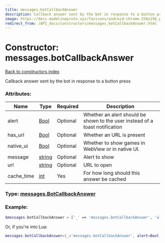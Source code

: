 ```yaml
---
title: messages.botCallbackAnswer
description: Callback answer sent by the bot in response to a button press
image: https://docs.madelineproto.xyz/favicons/android-chrome-256x256.png
redirect_from: /API_docs/constructors/messages_botCallbackAnswer.html
---
```

# Constructor: messages.botCallbackAnswer  
[Back to constructors index](index.md)



Callback answer sent by the bot in response to a button press

### Attributes:

| Name     |    Type       | Required | Description |
|----------|---------------|----------|-------------|
|alert|[Bool](../types/Bool.md) | Optional|Whether an alert should be shown to the user instead of a toast notification|
|has\_url|[Bool](../types/Bool.md) | Optional|Whether an URL is present|
|native\_ui|[Bool](../types/Bool.md) | Optional|Whether to show games in WebView or in native UI.|
|message|[string](../types/string.md) | Optional|Alert to show|
|url|[string](../types/string.md) | Optional|URL to open|
|cache\_time|[int](../types/int.md) | Yes|For how long should this answer be cached|



### Type: [messages.BotCallbackAnswer](../types/messages.BotCallbackAnswer.md)


### Example:

```php
$messages.botCallbackAnswer = ['_' => 'messages.botCallbackAnswer', 'alert' => Bool, 'has_url' => Bool, 'native_ui' => Bool, 'message' => 'string', 'url' => 'string', 'cache_time' => int];
```  


Or, if you're into Lua:

```lua
messages.botCallbackAnswer={_='messages.botCallbackAnswer', alert=Bool, has_url=Bool, native_ui=Bool, message='string', url='string', cache_time=int}

```


